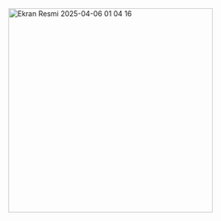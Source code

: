 <img width="405" alt="Ekran Resmi 2025-04-06 01 04 16" src="https://github.com/user-attachments/assets/112768fb-f4cf-443d-a48f-c34544da3703" />
